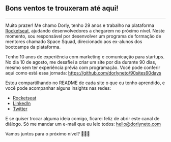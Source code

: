 ## Bons ventos te trouxeram até aqui!

---

Muito prazer! Me chamo Dorly, tenho 29 anos e trabalho na plataforma [Rocketseat](https://rocketseat.com.br/), ajudando desenvolvedores a chegarem no próximo nível. Neste momento, sou responsável por desenvolver um programa de formação de mentores chamado Space Squad, direcionado aos ex-alunos dos bootcamps da plataforma. 

Tenho 10 anos de experiência com marketing e comunicação para startups. No dia 10 de agosto, me desafiei a criar um site por dia durante 90 dias, mesmo sem ter experiência prévia com programação. Você pode conferir aqui como está essa jornada: https://github.com/dorlyneto/90sites90days

Estou compartilhando no README de cada site o que eu tenho aprendido, e você pode acompanhar alguns insights nas redes:

* [Rocketseat](https://app.rocketseat.com.br/me/dorlyneto)
* [LinkedIn](https://www.linkedin.com/in/dorlyneto/)
* [Twitter](https://twitter.com/dorlyneto)

E se quiser trocar alguma ideia comigo, ficarei feliz de abrir este canal de diálogo. Só me mandar um e-mail que eu leio todos: hello@dorlyneto.com

Vamos juntos para o próximo nível? 🚀🚀🚀
